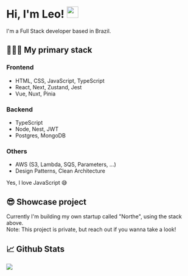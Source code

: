 # Hi, I'm Leo! <img src="https://raw.githubusercontent.com/MartinHeinz/MartinHeinz/master/wave.gif" width="30px"> 

I'm a Full Stack developer based in Brazil. 

## 👨🏻‍💻 My primary stack

### Frontend 
* HTML, CSS, JavaScript, TypeScript
* React, Next, Zustand, Jest
* Vue, Nuxt, Pinia

  
### Backend 
* TypeScript
* Node, Nest, JWT
* Postgres, MongoDB

### Others
* AWS (S3, Lambda, SQS, Parameters, ...)
* Design Patterns, Clean Architecture

Yes, I love JavaScript 😅

## 😎 Showcase project
Currently I'm building my own startup called "Northe", using the stack above.
<br>
Note: This project is private, but reach out if you wanna take a look!

## 📈 Github Stats
![](https://github-profile-summary-cards.vercel.app/api/cards/profile-details?username=leoujo&theme=default)
